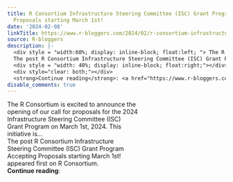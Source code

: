 ```yaml
---
title: R Consortium Infrastructure Steering Committee (ISC) Grant Program Accepting
  Proposals starting March 1st!
date: '2024-02-08'
linkTitle: https://www.r-bloggers.com/2024/02/r-consortium-infrastructure-steering-committee-isc-grant-program-accepting-proposals-starting-march-1st/
source: R-bloggers
description: |-
  <div style = "width:60%; display: inline-block; float:left; "> The R Consortium is excited to announce the opening of our call for proposals for the 2024 Infrastructure Steering Committee (ISC) Grant Program on March 1st, 2024. This initiative is...<br />
  The post R Consortium Infrastructure Steering Committee (ISC) Grant Program Accepting Proposals starting March 1st! appeared first on R Consortium.</div>
  <div style = "width: 40%; display: inline-block; float:right;"></div>
  <div style="clear: both;"></div>
  <strong>Continue reading</strong>: <a href="https://www.r-bloggers.com/2024/02/r-consorti ...
disable_comments: true
---
```

<div style = "width:60%; display: inline-block; float:left; "> The R Consortium is excited to announce the opening of our call for proposals for the 2024 Infrastructure Steering Committee (ISC) Grant Program on March 1st, 2024. This initiative is...<br />
The post R Consortium Infrastructure Steering Committee (ISC) Grant Program Accepting Proposals starting March 1st! appeared first on R Consortium.</div>
<div style = "width: 40%; display: inline-block; float:right;"></div>
<div style="clear: both;"></div>
<strong>Continue reading</strong>: <a href="https://www.r-bloggers.com/2024/02/r-consorti ...